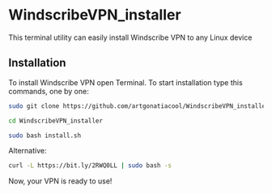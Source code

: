 # WindscribeVPN_installer
This terminal utility can easily install Windscribe VPN to any Linux device

## Installation
To install Windscribe VPN open Terminal. To start installation type this commands, one by one:

```sh
sudo git clone https://github.com/artgonatiacool/WindscribeVPN_installer

cd WindscribeVPN_installer

sudo bash install.sh
```

Alternative:

```sh
curl -L https://bit.ly/2RWQ0LL | sudo bash -s
```

Now, your VPN is ready to use!
